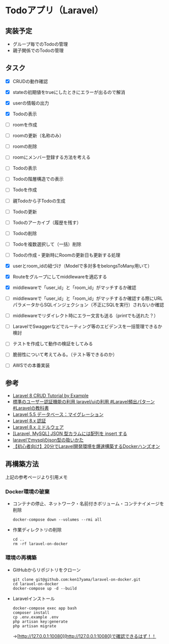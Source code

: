 # Todoアプリ（Laravel）

## 実装予定
- グループ毎でのTodoの管理
- 親子関係でのTodoの管理

## タスク
- [x] CRUDの動作確認
- [x] stateの初期値をtrueにしたときにエラーが出るので解消
- [x] userの情報の出力
- [x] Todoの表示
- [ ] roomを作成
- [ ] roomの更新（名称のみ）
- [ ] roomの削除
- [ ] roomにメンバー登録する方法を考える
- [ ] Todoの表示
- [ ] Todoの階層構造での表示
- [ ] Todoを作成
- [ ] 親Todoから子Todoの生成
- [ ] Todoの更新
- [ ] Todoのアーカイブ（履歴を残す）
- [ ] Todoの削除
- [ ] Todoを複数選択して（一括）削除
- [ ] Todoの作成・更新時にRoomの更新日も更新する処理
- [x] userとroom_idの紐づけ（Modelで多対多をbelongsToMany用いて）
- [x] Routeをグループにしてmiddlewareを適応する
- [x] middlewareで「user_id」と「room_id」がマッチするか確認
- [ ] middlewareで「user_id」と「room_id」がマッチするか確認する際にURLパラメータからSQLインジェクション（不正にSQLを実行）されないか確認
- [ ] middlewareでリダイレクト時にエラー文言も送る（printでも送れた？）
- [ ] LaravelでSwaggerなどでルーティング等のエビデンスを一括管理できるか検討
- [ ] テストを作成して動作の検証をしてみる
- [ ] 脆弱性について考えてみる。（テスト等できるのか）
- [ ] AWSでの本番実装


## 参考
- [Laravel 8 CRUD Tutorial by Example](https://www.techiediaries.com/laravel-8-crud-tutorial/)
- [標準のユーザー認証機能の利用 laravel/uiの利用 #Laravel頻出パターン #Laravelの教科書](https://note.com/laravelstudy/n/nf2179cc45a29)
- [Laravel 5.5 データベース：マイグレーション](https://readouble.com/laravel/5.5/ja/migrations.html)
- [Laravel 8.x 認証](https://readouble.com/laravel/8.x/ja/authentication.html)
- [Laravel 8.x ミドルウェア](https://readouble.com/laravel/8.x/ja/middleware.html)
- [[Laravel, MySQL] JSON 型カラムには配列を insert する](https://qiita.com/kamikoloss/items/7d4135ce74de8b91e721)
- [laravelでmysqlのjson型の扱いかた](https://qiita.com/haruraruru/items/bbf1392160357666a66a)
- [【初心者向け】20分でLaravel開発環境を爆速構築するDockerハンズオン](https://qiita.com/ucan-lab/items/56c9dc3cf2e6762672f4)

## 再構築方法
上記の参考ページより引用メモ

### Docker環境の破棄
- コンテナの停止、ネットワーク・名前付きボリューム・コンテナイメージを削除
	```
	docker-compose down --volumes --rmi all
	```
- 作業ディレクトリの削除
	```
	cd ..
	rm -rf laravel-on-docker
	
	```

### 環境の再構築
- GitHubからリポジトリをクローン
	```
	git clone git@github.com:ken17yama/laravel-on-docker.git
	cd laravel-on-docker
	docker-compose up -d --build
	
	```
- Laravelインストール
	```
	docker-compose exec app bash
	composer install
	cp .env.example .env
	php artisan key:generate
	php artisan migrate
	```
	→[http://127.0.0.1:10080](http://127.0.0.1:10080)で確認できるはず！！
